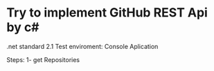 # Try to implement GitHub REST Api by c#
.net standard 2.1
Test enviroment: Console Aplication 

Steps:
1- get Repositories